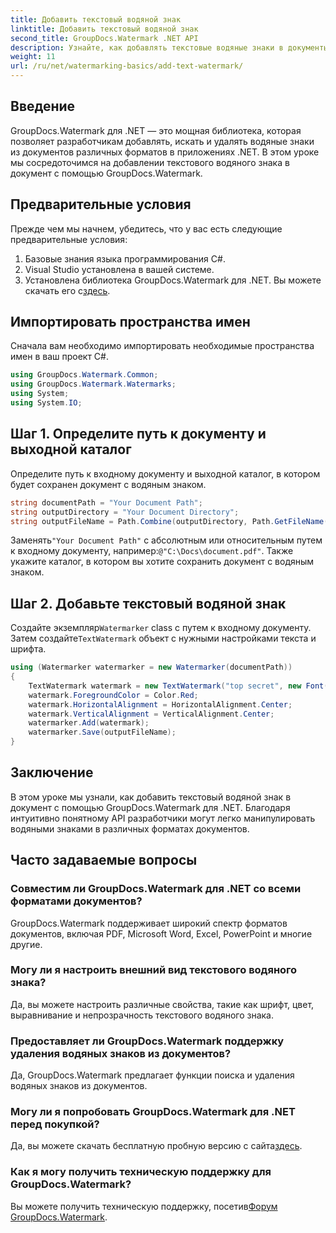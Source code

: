 ```yaml
---
title: Добавить текстовый водяной знак
linktitle: Добавить текстовый водяной знак
second_title: GroupDocs.Watermark .NET API
description: Узнайте, как добавлять текстовые водяные знаки в документы с помощью Groupdocs for .NET, с помощью этого пошагового руководства.
weight: 11
url: /ru/net/watermarking-basics/add-text-watermark/
---
```

## Введение
GroupDocs.Watermark для .NET — это мощная библиотека, которая позволяет разработчикам добавлять, искать и удалять водяные знаки из документов различных форматов в приложениях .NET. В этом уроке мы сосредоточимся на добавлении текстового водяного знака в документ с помощью GroupDocs.Watermark.
## Предварительные условия
Прежде чем мы начнем, убедитесь, что у вас есть следующие предварительные условия:
1. Базовые знания языка программирования C#.
2. Visual Studio установлена в вашей системе.
3.  Установлена библиотека GroupDocs.Watermark для .NET. Вы можете скачать его с[здесь](https://releases.groupdocs.com/Watermark/net/).

## Импортировать пространства имен
Сначала вам необходимо импортировать необходимые пространства имен в ваш проект C#.
```csharp
using GroupDocs.Watermark.Common;
using GroupDocs.Watermark.Watermarks;
using System;
using System.IO;
```
## Шаг 1. Определите путь к документу и выходной каталог
Определите путь к входному документу и выходной каталог, в котором будет сохранен документ с водяным знаком.
```csharp
string documentPath = "Your Document Path";
string outputDirectory = "Your Document Directory";
string outputFileName = Path.Combine(outputDirectory, Path.GetFileName(documentPath));
```
 Заменять`"Your Document Path"` с абсолютным или относительным путем к входному документу, например:`@"C:\Docs\document.pdf"`. Также укажите каталог, в котором вы хотите сохранить документ с водяным знаком.
## Шаг 2. Добавьте текстовый водяной знак
 Создайте экземпляр`Watermarker` class с путем к входному документу. Затем создайте`TextWatermark` объект с нужными настройками текста и шрифта.
```csharp
using (Watermarker watermarker = new Watermarker(documentPath))
{
    TextWatermark watermark = new TextWatermark("top secret", new Font("Arial", 36));
    watermark.ForegroundColor = Color.Red;
    watermark.HorizontalAlignment = HorizontalAlignment.Center;
    watermark.VerticalAlignment = VerticalAlignment.Center;
    watermarker.Add(watermark);
    watermarker.Save(outputFileName);
}
```

## Заключение
В этом уроке мы узнали, как добавить текстовый водяной знак в документ с помощью GroupDocs.Watermark для .NET. Благодаря интуитивно понятному API разработчики могут легко манипулировать водяными знаками в различных форматах документов.
## Часто задаваемые вопросы
### Совместим ли GroupDocs.Watermark для .NET со всеми форматами документов?
GroupDocs.Watermark поддерживает широкий спектр форматов документов, включая PDF, Microsoft Word, Excel, PowerPoint и многие другие.
### Могу ли я настроить внешний вид текстового водяного знака?
Да, вы можете настроить различные свойства, такие как шрифт, цвет, выравнивание и непрозрачность текстового водяного знака.
### Предоставляет ли GroupDocs.Watermark поддержку удаления водяных знаков из документов?
Да, GroupDocs.Watermark предлагает функции поиска и удаления водяных знаков из документов.
### Могу ли я попробовать GroupDocs.Watermark для .NET перед покупкой?
 Да, вы можете скачать бесплатную пробную версию с сайта[здесь](https://releases.groupdocs.com/).
### Как я могу получить техническую поддержку для GroupDocs.Watermark?
 Вы можете получить техническую поддержку, посетив[Форум GroupDocs.Watermark](https://forum.groupdocs.com/c/watermark/19).